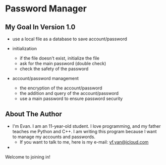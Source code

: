 # Password Manager
 
## My Goal In Version 1.0
 
* use a local file as a database to save account/password
 
* initialization
  * if the file doesn't exist, initialize the file
  * ask for the main password (double check)
  * check the safety of the password
 
* account/password management
  * the encryption of the account/password
  * the addition and query of the account/password
  * use a main password to ensure password security
 
## About The Author
 
* I'm Evan. I am an 11-year-old student. I love programming, and my father teaches me Python and C++. I am writing this program because I want to manage my accounts and passwords. 
  * If you want to talk to me, here is my e-mail:
  yf.yan@icloud.com
* 
Welcome to joining in!